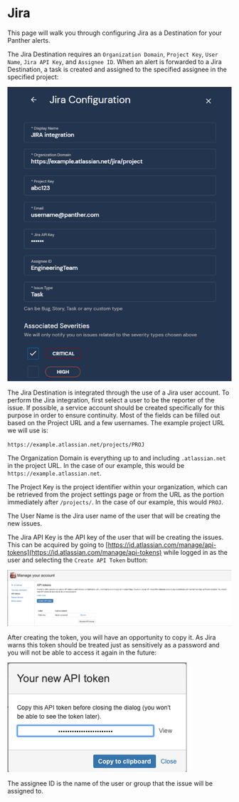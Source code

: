 # Jira

This page will walk you through configuring Jira as a Destination for your Panther alerts.

The Jira Destination requires an `Organization Domain`, `Project Key`, `User Name`, `Jira API Key`, and `Assignee ID`. When an alert is forwarded to a Jira Destination, a task is created and assigned to the specified assignee in the specified project:

![](../.gitbook/assets/destinations/jira-panther.png)

The Jira Destination is integrated through the use of a Jira user account. To perform the Jira integration, first select a user to be the reporter of the issue. If possible, a service account should be created specifically for this purpose in order to ensure continuity. Most of the fields can be filled out based on the Project URL and a few usernames. The example project URL we will use is:

`https://example.atlassian.net/projects/PROJ`

The Organization Domain is everything up to and including `.atlassian.net` in the project URL. In the case of our example, this would be `https://example.atlassian.net`.

The Project Key is the project identifier within your organization, which can be retrieved from the project settings page or from the URL as the portion immediately after `/projects/`. In the case of our example, this would `PROJ`.

The User Name is the Jira user name of the user that will be creating the new issues.

The Jira API Key is the API key of the user that will be creating the issues. This can be acquired by going to [https://id.atlassian.com/manage/api-tokens](https://id.atlassian.com/manage/api-tokens) while logged in as the user and selecting the `Create API Token` button:

![](../.gitbook/assets/destinations/jira1.png)

After creating the token, you will have an opportunity to copy it. As Jira warns this token should be treated just as sensitively as a password and you will not be able to access it again in the future:

![](../.gitbook/assets/destinations/jira2.png)

The assignee ID is the name of the user or group that the issue will be assigned to.
